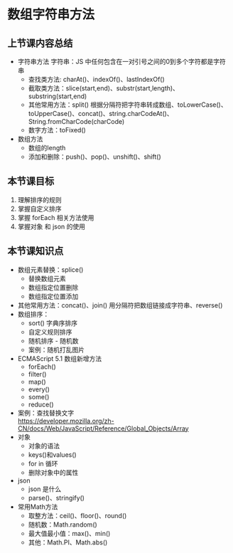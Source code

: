 # 数组字符串方法

## 上节课内容总结
- 字符串方法
  字符串：JS 中任何包含在一对引号之间的0到多个字符都是字符串
  - 查找类方法: charAt()、indexOf()、lastIndexOf()
  - 截取类方法：slice(start,end)、substr(start,length)、substring(start,end)
  - 其他常用方法：split() 根据分隔符把字符串转成数组、toLowerCase()、toUpperCase()、concat()、string.charCodeAt()、String.fromCharCode(charCode)
  - 数字方法：toFixed()
- 数组方法
  - 数组的length
  - 添加和删除：push()、pop()、unshift()、shift()

## 本节课目标
1. 理解排序的规则
2. 掌握自定义排序
3. 掌握 forEach 相关方法使用
4. 掌握对象 和 json 的使用

## 本节课知识点
  - 数组元素替换：splice()
    - 替换数组元素
    - 数组指定位置删除
    - 数组指定位置添加
  - 其他常用方法：concat()、join() 用分隔符把数组链接成字符串、reverse()
  - 数组排序：
    - sort() 字典序排序
    - 自定义规则排序
    - 随机排序 - 随机数
    - 案例：随机打乱图片
  - ECMAScript 5.1 数组新增方法
    - forEach()
    - filter()
    - map()
    - every()
    - some()
    - reduce()    
- 案例：查找替换文字   
https://developer.mozilla.org/zh-CN/docs/Web/JavaScript/Reference/Global_Objects/Array         
- 对象
  - 对象的语法
  - keys()和values()
  - for in 循环
  - 删除对象中的属性
- json    
  - json 是什么
  - parse()、stringify()
- 常用Math方法 
  - 取整方法：ceil()、floor()、round()
  - 随机数：Math.random()
  - 最大值最小值：max()、min()
  - 其他：Math.PI、Math.abs()

